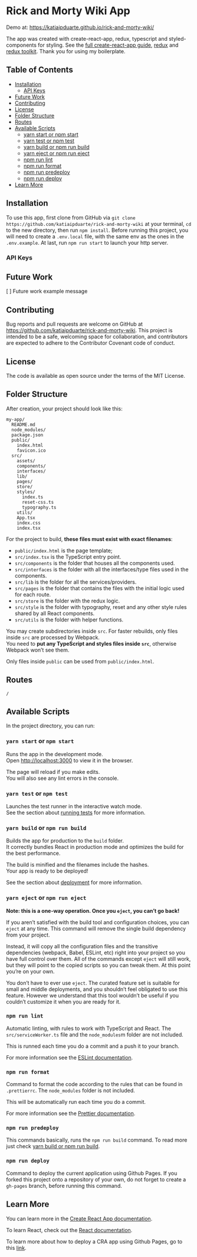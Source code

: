 # Rick and Morty Wiki App

Demo at: https://katiaipduarte.github.io/rick-and-morty-wiki/

The app was created with create-react-app, redux, typescript and styled-components for styling. See the [full create-react-app guide](https://github.com/facebook/create-react-app), [redux](https://redux.js.org/) and [redux toolkit](https://redux-toolkit.js.org/). Thank you for using my boilerplate.

## Table of Contents

- [Installation](#installation)
  - [API Keys](#api-keys)
- [Future Work](#future-work)
- [Contributing](#contributing)
- [License](#license)
- [Folder Structure](#folder-structure)
- [Routes](#routes)
- [Available Scripts](#available-scripts)
  - [yarn start or npm start](#yarn-start-or-npm-start)
  - [yarn test or npm test](#yarn-test-or-npm-test)
  - [yarn build or npm run build](#yarn-build-or-npm-run-build)
  - [yarn eject or npm run eject](#yarn-eject-or-npm-run-eject)
  - [npm run lint](#npm-run-lint)
  - [npm run format](#npm-run-format)
  - [npm run predeploy](#npm-run-predeploy)
  - [npm run deploy](#npm-run-deploy)
- [Learn More](#learn-more)

## Installation

To use this app, first clone from GitHub via `git clone https://github.com/katiaipduarte/rick-and-morty-wiki` at your terminal, `cd` to the new directory, then run `npm install`. Before running this project, you will need to create a `.env.local` file, with the same env as the ones in the `.env.example`. At last, run `npm run start` to launch your http server.

### API Keys

## Future Work

[ ] Future work example message <br>

## Contributing

Bug reports and pull requests are welcome on GitHub at https://github.com/katiaipduarte/rick-and-morty-wiki. This project is intended to be a safe, welcoming space for collaboration, and contributors are expected to adhere to the Contributor Covenant code of conduct.

## License

The code is available as open source under the terms of the MIT License.

## Folder Structure

After creation, your project should look like this:

```
my-app/
  README.md
  node_modules/
  package.json
  public/
    index.html
    favicon.ico
  src/
    assets/
    components/
    interfaces/
    lib/
    pages/
    store/
    styles/
      index.ts
      reset-css.ts
      typography.ts
    utils/
    App.tsx
    index.css
    index.tsx
```

For the project to build, **these files must exist with exact filenames**:

- `public/index.html` is the page template;
- `src/index.tsx` is the TypeScript entry point.
- `src/components` is the folder that houses all the components used.
- `src/interfaces` is the folder with all the interfaces/type files used in the components.
- `src/lib` is the folder for all the services/providers.
- `src/pages` is the folder that contains the files with the initial logic used for each route.
- `src/store` is the folder with the redux logic.
- `src/style` is the folder with typography, reset and any other style rules shared by all React components.
- `src/utils` is the folder with helper functions.

You may create subdirectories inside `src`. For faster rebuilds, only files inside `src` are processed by Webpack.<br>
You need to **put any TypeScript and styles files inside `src`**, otherwise Webpack won’t see them.

Only files inside `public` can be used from `public/index.html`.<br>

## Routes

```
/
```

## Available Scripts

In the project directory, you can run:

### `yarn start` or `npm start`

Runs the app in the development mode.<br />
Open [http://localhost:3000](http://localhost:3000) to view it in the browser.

The page will reload if you make edits.<br />
You will also see any lint errors in the console.

### `yarn test` or `npm test`

Launches the test runner in the interactive watch mode.<br />
See the section about [running tests](https://facebook.github.io/create-react-app/docs/running-tests) for more information.

### `yarn build` or `npm run build`

Builds the app for production to the `build` folder.<br />
It correctly bundles React in production mode and optimizes the build for the best performance.

The build is minified and the filenames include the hashes.<br />
Your app is ready to be deployed!

See the section about [deployment](https://facebook.github.io/create-react-app/docs/deployment) for more information.

### `yarn eject` or `npm run eject`

**Note: this is a one-way operation. Once you `eject`, you can’t go back!**

If you aren’t satisfied with the build tool and configuration choices, you can `eject` at any time. This command will remove the single build dependency from your project.

Instead, it will copy all the configuration files and the transitive dependencies (webpack, Babel, ESLint, etc) right into your project so you have full control over them. All of the commands except `eject` will still work, but they will point to the copied scripts so you can tweak them. At this point you’re on your own.

You don’t have to ever use `eject`. The curated feature set is suitable for small and middle deployments, and you shouldn’t feel obligated to use this feature. However we understand that this tool wouldn’t be useful if you couldn’t customize it when you are ready for it.

### `npm run lint`

Automatic linting, with rules to work with TypeScript and React. The `src/serviceWorker.ts` file and the `node_modules`m folder are not included.

This is runned each time you do a commit and a push it to your branch.

For more information see the [ESLint documentation](https://eslint.org/).

### `npm run format`

Command to format the code according to the rules that can be found in `.prettierrc`. The `node_modules` folder is not included.

This will be automatically run each time you do a commit.

For more information see the [Prettier documentation](https://prettier.io/).

### `npm run predeploy`

This commands basically, runs the `npm run build` command. To read more just check [yarn build or npm run build](#yarn-build-or-npm-run-build).

### `npm run deploy`

Command to deploy the current application using Github Pages. If you forked this project onto a repository of your own, do not forget to create a `gh-pages` branch, before running this command.

## Learn More

You can learn more in the [Create React App documentation](https://facebook.github.io/create-react-app/docs/getting-started).

To learn React, check out the [React documentation](https://reactjs.org/).

To learn more about how to deploy a CRA app using Github Pages, go to this [link](https://create-react-app.dev/docs/deployment/#github-pages-https-pagesgithubcom).
